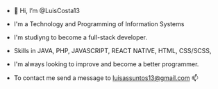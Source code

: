 - 👋 Hi, I’m @LuisCosta13
-  I'm a Technology and Programming of Information Systems

-  I'm studiyng to become a full-stack developer.

-  Skills in JAVA, PHP, JAVASCRIPT, REACT NATIVE, HTML, CSS/SCSS,

-  I'm always looking to improve and become a better programmer.

-  To contact me send a message to luisassuntos13@gmail.com 📫 

<!---
LuisCosta13/LuisCosta13 is a ✨ special ✨ repository because its `README.md` (this file) appears on your GitHub profile.
You can click the Preview link to take a look at your changes.
--->
